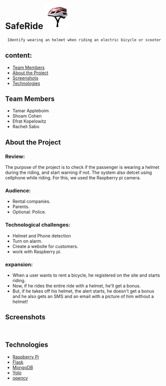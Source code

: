 
# SafeRide   <img src="front_end/images/1.jpg" alt="Logo" width="80" height="80">
```sh
 Identify wearing an helmet when riding an electric bicycle or scooter
```


## content:

* [Team Members](#members)
* [About the Project](#about-the-project)
* [Screenshots](#Screenshots)
* [Technologies](#Technologies)

## Team Members
* Tamar Appleboim
* Shoam Cohen
* Efrat Kopelowitz
* Racheli Sabo


## About the Project
### Review:
The purpose of the project is to check if the passenger is wearing a helmet during the riding, and start warning if not. The system also detcet using cellphone while riding. 
For this, we used the Raspberry pi camera.

### Audience:
* Rental companies.
* Parents.
* Optional: Police.

### Technological challenges:
* Helmet and Phone detection
* Turn on alarm.
* Create a website for customers.
* work with Raspberry pi.

### expansion:
- When a user wants to rent a bicycle, he registered on the site and starts riding.
- Now, if he rides the entire ride with a helmet, he'll get a bonus.
- But, if he takes off his helmet, the alert starts, he doesn't get a bonus and he also gets an SMS and an email
with a picture of him without a helmet!


## Screenshots


<br />


## Technologies
* [Raspberry Pi](https://en.wikipedia.org/wiki/Raspberry_Pi)
* [Flask](http://flask.palletsprojects.com/en/1.1.x/)
* [MongoDB](https://www.mongodb.com/)
* [Yolo](https://pjreddie.com/darknet/yolo/)
* [opencv](https://opencv.org/)







